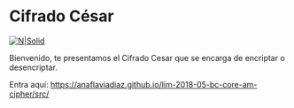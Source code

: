 # Cifrado César

[![N|Solid](https://hbfs.files.wordpress.com/2013/02/cipher-coin.jpg?w=240)](https://hbfs.files.wordpress.com/2013/02/cipher-coin.jpg?w=240)

Bienvenido, te presentamos el Cifrado Cesar que se encarga de encriptar o desencriptar.

Entra aquí: https://anaflaviadiaz.github.io/lim-2018-05-bc-core-am-cipher/src/